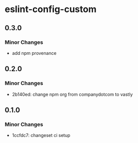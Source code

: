 # eslint-config-custom

## 0.3.0

### Minor Changes

- add npm provenance

## 0.2.0

### Minor Changes

- 2b140ed: change npm org from companydotcom to vastly

## 0.1.0

### Minor Changes

- 1ccfdc7: changeset ci setup
